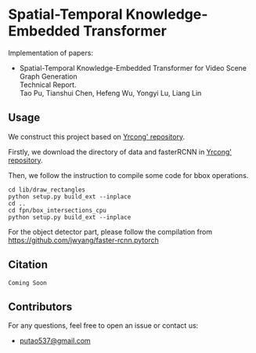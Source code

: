 # Spatial-Temporal Knowledge-Embedded Transformer 

Implementation of papers: 

- Spatial-Temporal Knowledge-Embedded Transformer for Video Scene Graph Generation  
  Technical Report.   
  Tao Pu, Tianshui Chen, Hefeng Wu, Yongyi Lu, Liang Lin

## Usage
We construct this project based on [Yrcong' repository](https://github.com/yrcong/STTran).

Firstly, we download the directory of data and fasterRCNN in [Yrcong' repository](https://github.com/yrcong/STTran).

Then, we follow the instruction to compile some code for bbox operations.
```
cd lib/draw_rectangles
python setup.py build_ext --inplace
cd ..
cd fpn/box_intersections_cpu
python setup.py build_ext --inplace
```

For the object detector part, please follow the compilation from https://github.com/jwyang/faster-rcnn.pytorch


## Citation
```
Coming Soon
```
  
## Contributors
For any questions, feel free to open an issue or contact us:    

* putao537@gmail.com
